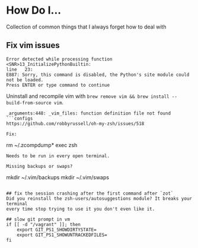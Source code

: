 # How Do I...
Collection of common things that I always forget how to deal with

## Fix vim issues
```
Error detected while processing function <SNR>13_InitializePythonBuiltin:
line   23:
E887: Sorry, this command is disabled, the Python's site module could not be loaded.
Press ENTER or type command to continue
```

Uninstall and recompile vim with `brew remove vim && brew install --build-from-source vim`.

```
_arguments:448: _vim_files: function definition file not found
```configs
https://github.com/robbyrussell/oh-my-zsh/issues/518

Fix:
```
rm ~/.zcompdump*
exec zsh
```
Needs to be run in every open terminal.

Missing backups or swaps?
```
mkdir ~/.vim/backups
mkdir ~/.vim/swaps
```

## fix the session crashing after the first command after `zot`
Did you reinstall the zsh-users/autosuggestions module? It breaks your terminal
every time stop trying to use it you don't even like it.

## slow git prompt in vm
if [[ -d "/vagrant" ]]; then
	export GIT_PS1_SHOWDIRTYSTATE=
	export GIT_PS1_SHOWUNTRACKEDFILES=
fi
